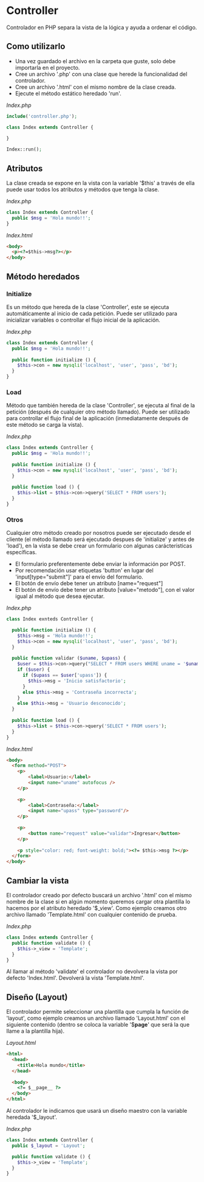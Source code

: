# Controller
Controlador en PHP separa la vista de la lógica y ayuda a ordenar el código.

## Como utilizarlo
+ Una vez guardado el archivo en la carpeta que guste, solo debe importarla en el proyecto.
+ Cree un archivo '.php' con una clase que herede la funcionalidad del controlador.
+ Cree un archivo '.html' con el mismo nombre de la clase creada.
+ Ejecute el método estático heredado 'run'.

*Index.php*
```php
include('controller.php');

class Index extends Controller {
  
}

Index::run();
```

## Atributos
La clase creada se expone en la vista con la variable '$this' a través de ella puede usar todos los atributos y métodos que tenga la clase.

*Index.php*
```php
class Index extends Controller {
  public $msg = 'Hola mundo!!';
}
```
*Index.html*
```html
<body>
  <p><?=$this->msg?></p>
</body>
```

## Método heredados
### Initialize
Es un método que hereda de la clase 'Controller', este se ejecuta automáticamente al inicio de cada petición. Puede ser utilizado para inicializar variables o controllar el flujo inicial de la aplicación.

*Index.php*
```php
class Index extends Controller {
  public $msg = 'Hola mundo!!';
  
  public function initialize () {
    $this->con = new mysqli('localhost', 'user', 'pass', 'bd');
  }
}
```
### Load
Método que también hereda de la clase 'Controller', se ejecuta al final de la petición (después de cualquier otro método llamado). Puede ser utilizado para controllar el flujo final de la aplicación (inmediatamente después de este método se carga la vista).

*Index.php*
```php
class Index extends Controller {
  public $msg = 'Hola mundo!!';
  
  public function initialize () {
    $this->con = new mysqli('localhost', 'user', 'pass', 'bd');
  }
  
  public function load () {
    $this->list = $this->con->query('SELECT * FROM users');
  }
}
```
### Otros
Cualquier otro método creado por nosotros puede ser ejecutado desde el cliente (el método llamado será ejecutado despues de 'initialize' y antes de 'load'), en la vista se debe crear un formulario con algunas carácteristicas específicas.
+ El formulario preferentemente debe enviar la información por POST.
+ Por recomendación usar etiquetas 'button' en lugar del 'input[type="submit"]' para el envío del formulario.
+ El botón de envío debe tener un atributo [name="request"]
+ El botón de envío debe tener un atributo [value="metodo"], con el valor igual al método que desea ejecutar.

*Index.php*
```php
class Index exnteds Controller {

  public function initialize () {
    $this->msg = 'Hola mundo!!';
    $this->con = new mysqli('localhost', 'user', 'pass', 'bd');
  }
  
  public function validar ($uname, $upass) {
    $user = $this->con->query("SELECT * FROM users WHERE uname = '$uname'")->fetch_assoc();
    if ($user) {
      if ($upass == $user['upass']) {
        $this->msg = 'Inicio satisfactorio';
      }
      else $this->msg = 'Contraseña incorrecta';
    }
    else $this->msg = 'Usuario desconocido';
  }
  
  public function load () {
    $this->list = $this->con->query('SELECT * FROM users');
  }
}
```
*Index.html*
```html
<body>
  <form method="POST">
  	<p>
  		<label>Usuario:</label>
  		<input name="uname" autofocus />
  	</p>
  
  	<p>
  		<label>Contraseña:</label>
  		<input name="upass" type="password"/>
  	</p>
  
  	<p>
  		<button name="request" value="validar">Ingresar</button>
  	</p>
  
  	<p style="color: red; font-weight: bold;"><?= $this->msg ?></p>
  </form>
</body>
```

## Cambiar la vista
El controlador creado por defecto buscará un archivo '.html' con el mismo nombre de la clase si en algún momento queremos cargar otra plantilla lo hacemos por el atributo heredado '$_view'.
Como ejemplo creamos otro archivo llamado 'Template.html' con cualquier contenido de prueba.

*Index.php*
```php
class Index extends Controller {
  public function validate () {
    $this->_view = 'Template';
  }
}
```
Al llamar al método 'validate' el controlador no devolvera la vista por defecto 'Index.html'. Devolverá la vista 'Template.html'.

## Diseño (Layout)
El controlador permite seleccionar una plantilla que cumpla la función de 'layout', como ejemplo creamos un archivo llamado 'Layout.html' con el siguiente contenido (dentro se coloca la variable '$__page__' que será la que llame a la plantilla hija).

*Layout.html*
```html
<html>
  <head>
    <title>Hola mundo</title>
  </head>
  
  <body>
    <?= $__page__ ?>
  </body>
</html>
```

Al controlador le indicamos que usará un diseño maestro con la variable heredada '$_layout'.

*Index.php*
```php
class Index extends Controller {
  public $_layout = 'Layout';

  public function validate () {
    $this->_view = 'Template';
  }
}
```
